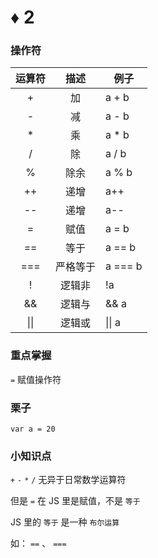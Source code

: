 # ♦️ 2

### 操作符

|	运算符	|	描述	|	例子	|
|	:----:	|	:----:	|	----	|
|	+		|	加		|	a + b	|
|	-		|	减		|	a - b	|
|	*		|	乘		|	a * b	|
|	/		|	除		|	a / b	|
|	%		|	除余	|	a % b	|
|	++		|	递增	|	a++		|
|	--		|	递增	|	a--		|
|	=		|	赋值	|	a = b	|
|	==		|	等于	|	a == b	|
|	===		|	严格等于|	a === b|
|	!		|	逻辑非	|	!a		|
|	&&		|	逻辑与	|	&& a	|
|	\|\|	|	逻辑或	|	\|\| a	|

### 重点掌握

```=``` 赋值操作符

### 栗子

```
var a = 20
```

### 小知识点

```+``` ```-``` ```*``` ```/``` 无异于日常数学运算符

但是 ```=``` 在 JS 里是赋值，不是 ```等于```

JS 里的 ```等于``` 是一种 ```布尔运算``` 

如： ```==``` 、 ```===```




